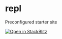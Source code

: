 # repl
Preconfigured starter site

[![Open in StackBlitz](https://developer.stackblitz.com/img/open_in_stackblitz.svg)](https://stackblitz.com/fork/github/skeletonlabs/repl/welcome)